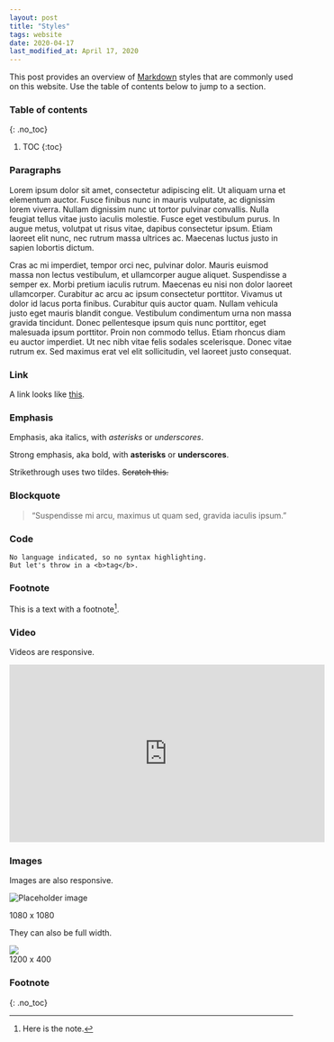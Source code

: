 ```yaml
---
layout: post
title: "Styles"
tags: website
date: 2020-04-17
last_modified_at: April 17, 2020
---
```


This post provides an overview of [Markdown](https://daringfireball.net/projects/markdown/) styles that are commonly used on this website. Use the table of contents below to jump to a section.<!--more-->

### Table of contents
{: .no_toc}

1. TOC
{:toc}

### Paragraphs

Lorem ipsum dolor sit amet, consectetur adipiscing elit. Ut aliquam urna et elementum auctor. Fusce finibus nunc in mauris vulputate, ac dignissim lorem viverra. Nullam dignissim nunc ut tortor pulvinar convallis. Nulla feugiat tellus vitae justo iaculis molestie. Fusce eget vestibulum purus. In augue metus, volutpat ut risus vitae, dapibus consectetur ipsum. Etiam laoreet elit nunc, nec rutrum massa ultrices ac. Maecenas luctus justo in sapien lobortis dictum.

Cras ac mi imperdiet, tempor orci nec, pulvinar dolor. Mauris euismod massa non lectus vestibulum, et ullamcorper augue aliquet. Suspendisse a semper ex. Morbi pretium iaculis rutrum. Maecenas eu nisi non dolor laoreet ullamcorper. Curabitur ac arcu ac ipsum consectetur porttitor. Vivamus ut dolor id lacus porta finibus. Curabitur quis auctor quam. Nullam vehicula justo eget mauris blandit congue. Vestibulum condimentum urna non massa gravida tincidunt. Donec pellentesque ipsum quis nunc porttitor, eget malesuada ipsum porttitor. Proin non commodo tellus. Etiam rhoncus diam eu auctor imperdiet. Ut nec nibh vitae felis sodales scelerisque. Donec vitae rutrum ex. Sed maximus erat vel elit sollicitudin, vel laoreet justo consequat.

### Link

A link looks like [this](https://ajpwalser.github.io/).

### Emphasis

Emphasis, aka italics, with *asterisks* or _underscores_.

Strong emphasis, aka bold, with **asterisks** or __underscores__.

Strikethrough uses two tildes. ~~Scratch this.~~

### Blockquote

> “Suspendisse mi arcu, maximus ut quam sed, gravida iaculis ipsum.”

### Code
 
```
No language indicated, so no syntax highlighting. 
But let's throw in a <b>tag</b>.
```

### Footnote

This is a text with a footnote[^1].

[^1]: Here is the note.

### Video

Videos are responsive.

<div class="videoWrapper">
<iframe width="560" height="315" src="https://www.youtube-nocookie.com/embed/ScMzIvxBSi4" frameborder="0" allow="autoplay; encrypted-media" allowfullscreen></iframe>
</div>

### Images

Images are also responsive.

![Placeholder image](https://via.placeholder.com/1080x1080 "Placeholder image")
<figcaption>1080 x 1080</figcaption>

They can also be full width.

<img class="full-width" src="https://via.placeholder.com/1200x400">
<figcaption>1200 x 400</figcaption>

### Footnote
{: .no_toc}

